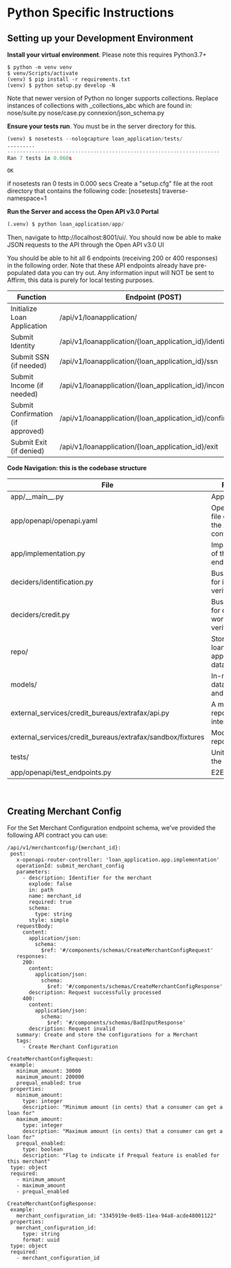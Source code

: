 # Python Specific Instructions 

## Setting up your Development Environment
**Install your virtual environment**. Please note this requires Python3.7+

```bash=
$ python -m venv venv
$ venv/Scripts/activate
(venv) $ pip install -r requirements.txt
(venv) $ python setup.py develop -N
```
Note that newer version of Python no longer supports collections. Replace instances of collections with _collections_abc which are found in:
nose/suite.py
nose/case.py
connexion/json_schema.py

**Ensure your tests run**. You must be in the server directory for this.

```python
(venv) $ nosetests --nologcapture loan_application/tests/
.........
---------------------------------------------------------------------
Ran 7 tests in 0.060s

OK
```
if nosetests ran 0 tests in 0.000 secs
Create a "setup.cfg" file at the root directory that contains the following code:
[nosetests]
traverse-namespace=1

**Run the Server and access the Open API v3.0 Portal**
```python
(.venv) $ python loan_application/app/
```


Then, navigate to http://localhost:8001/ui/. You should now be able to make JSON requests to the API through the Open API v3.0 UI

You should be able to hit all 6 endpoints (receiving 200 or 400 responses) in the following order. Note that these API endpoints already have pre-populated data you can try out. Any information input will NOT be sent to Affirm, this data is purely for local testing purposes.

| Function      | Endpoint (POST) |
| ----------- | ----------- |
| Initialize Loan Application      | /api​/v1​/loanapplication​/ |
| Submit Identity   | /api/v1/loanapplication/{loan_application_id}/identity |
| Submit SSN (if needed)  | /api/v1/loanapplication/{loan_application_id}/ssn |
| Submit Income (if needed)  | /api/v1/loanapplication/{loan_application_id}/income |
| Submit Confirmation (if approved)  | /api/v1/loanapplication/{loan_application_id}/confirmation |
| Submit Exit (if denied)  | /api/v1/loanapplication/{loan_application_id}/exit |

**Code Navigation: this is the codebase structure**

| File | Function |
| ---- | -------- |
| app/\_\_main__.py | App entrypoint |
| app/openapi/openapi.yaml | Open API 3.0 file defining the API contract |
| app/implementation.py | Implementation of the API endpoints |
| deciders/identification.py | Business logic for identity verification |
| deciders/credit.py | Business logic for credit-worthiness verification |
| repo/ | Storage for loan application data |
| models/ | In-memory data models and enums |
| external_services/credit_bureaus/extrafax/api.py | A mock credit report service interface |
| external_services/credit_bureaus/extrafax/sandbox/fixtures | Mock credit report fixtures |
| tests/ | Unit tests for the Deciders |
| app/openapi/test_endpoints.py | E2E unit tests |

&nbsp;

## Creating Merchant Config
For the Set Merchant Configuration endpoint schema, we’ve provided the following API contract you can use:

```
/api/v1/merchantconfig/{merchant_id}:
 post:
   x-openapi-router-controller: 'loan_application.app.implementation'
   operationId: submit_merchant_config
   parameters:
     - description: Identifier for the merchant
       explode: false
       in: path
       name: merchant_id
       required: true
       schema:
         type: string
       style: simple
   requestBody:
     content:
       application/json:
         schema:
           $ref: '#/components/schemas/CreateMerchantConfigRequest'
   responses: 
     200:
       content:
         application/json:
           schema:
             $ref: '#/components/schemas/CreateMerchantConfigResponse'
       description: Request successfully processed
     400:
       content:
         application/json:
           schema:
             $ref: '#/components/schemas/BadInputResponse'
       description: Request invalid
   summary: Create and store the configurations for a Merchant
   tags:
     - Create Merchant Configuration

CreateMerchantConfigRequest:
 example:
   minimum_amount: 30000
   maximum_amount: 200000
   prequal_enabled: true
 properties:
   minimum_amount:
     type: integer
     description: "Minimum amount (in cents) that a consumer can get a loan for"
   maximum_amount:
     type: integer
     description: "Maximum amount (in cents) that a consumer can get a loan for"
   prequal_enabled:
     type: boolean
     description: "Flag to indicate if Prequal feature is enabled for this merchant"
 type: object
 required:
   - minimum_amount
   - maximum_amount
   - prequal_enabled

CreateMerchantConfigResponse:
 example:
   merchant_configuration_id: "3345919e-0e85-11ea-94a8-acde48001122"
 properties:
   merchant_configuration_id:
     type: string
     format: uuid
 type: object
 required:
   - merchant_configuration_id
```
